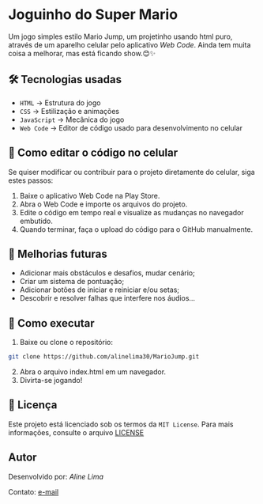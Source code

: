 # Joguinho do Super Mario
Um jogo simples estilo Mario Jump, um projetinho usando html puro, através de um aparelho celular pelo aplicativo *Web Code*.
Ainda tem muita coisa a melhorar, mas está ficando show.😊✨ 

## 🛠  Tecnologias usadas
- `HTML` → Estrutura do jogo
- `CSS` → Estilização e animações
- `JavaScript` → Mecânica do jogo
- `Web Code` → Editor de código usado para desenvolvimento no celular

## 🔧 Como editar o código no celular
Se quiser modificar ou contribuir para o projeto diretamente do celular, siga estes passos:

1. Baixe o aplicativo Web Code na Play Store.
2. Abra o Web Code e importe os arquivos do projeto.
3. Edite o código em tempo real e visualize as mudanças no navegador embutido.
4. Quando terminar, faça o upload do código para o GitHub manualmente.

## 📌 Melhorias futuras
- Adicionar mais obstáculos e desafios, mudar cenário;
- Criar um sistema de pontuação;
- Adicionar botões de iniciar e reiniciar e/ou setas;
- Descobrir e resolver falhas que interfere nos áudios...

## 🚀 Como executar
1. Baixe ou clone o repositório:
   
 ```bash
git clone https://github.com/alinelima30/MarioJump.git
```
2. Abra o arquivo index.html em um navegador.
3. Divirta-se jogando!

## 📝 Licença
Este projeto está licenciado sob os termos da `MIT License`.
Para mais informações, consulte o arquivo [LICENSE](https://github.com/alinelima30/MarioJump/blob/main/LICENSE)

## Autor
Desenvolvido por: *Aline Lima*
<p>Contato: <a href="mailto:alimary1994@gmail.com">e-mail</a></p>

